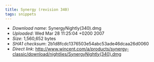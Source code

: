 ```yaml
---
title: Synergy (revision 340)
tags: snippets
---
```


-   _Download name_: SynergyNightly(340).dmg
-   _Uploaded_: Wed Mar 28 11:25:04 +0200 2007
-   _Size_: 1,560,652 bytes
-   _SHA1 checksum_: 2b1d8fcdc1376503e54abc53ade46dcaa26d0060
-   _Direct link_: <http://www.wincent.com/a/products/synergy-classic/download/nightlies/SynergyNightly(340).dmg>
